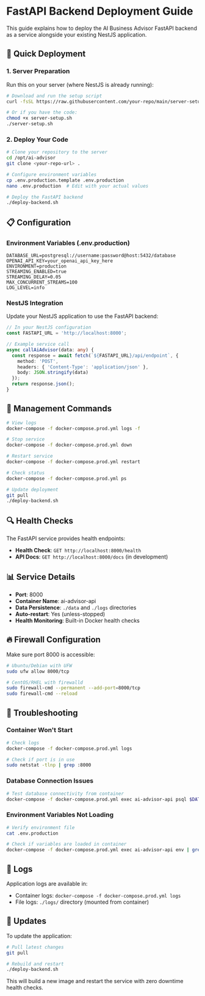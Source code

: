 # FastAPI Backend Deployment Guide

This guide explains how to deploy the AI Business Advisor FastAPI backend as a service alongside your existing NestJS application.

## 🚀 Quick Deployment

### 1. Server Preparation

Run this on your server (where NestJS is already running):

```bash
# Download and run the setup script
curl -fsSL https://raw.githubusercontent.com/your-repo/main/server-setup.sh | bash

# Or if you have the code:
chmod +x server-setup.sh
./server-setup.sh
```

### 2. Deploy Your Code

```bash
# Clone your repository to the server
cd /opt/ai-advisor
git clone <your-repo-url> .

# Configure environment variables
cp .env.production.template .env.production
nano .env.production  # Edit with your actual values

# Deploy the FastAPI backend
./deploy-backend.sh
```

## 📋 Configuration

### Environment Variables (.env.production)

```env
DATABASE_URL=postgresql://username:password@host:5432/database
OPENAI_API_KEY=your_openai_api_key_here
ENVIRONMENT=production
STREAMING_ENABLED=true
STREAMING_DELAY=0.05
MAX_CONCURRENT_STREAMS=100
LOG_LEVEL=info
```

### NestJS Integration

Update your NestJS application to use the FastAPI backend:

```typescript
// In your NestJS configuration
const FASTAPI_URL = 'http://localhost:8000';

// Example service call
async callAiAdvisor(data: any) {
  const response = await fetch(`${FASTAPI_URL}/api/endpoint`, {
    method: 'POST',
    headers: { 'Content-Type': 'application/json' },
    body: JSON.stringify(data)
  });
  return response.json();
}
```

## 🔧 Management Commands

```bash
# View logs
docker-compose -f docker-compose.prod.yml logs -f

# Stop service
docker-compose -f docker-compose.prod.yml down

# Restart service
docker-compose -f docker-compose.prod.yml restart

# Check status
docker-compose -f docker-compose.prod.yml ps

# Update deployment
git pull
./deploy-backend.sh
```

## 🔍 Health Checks

The FastAPI service provides health endpoints:

- **Health Check**: `GET http://localhost:8000/health`
- **API Docs**: `GET http://localhost:8000/docs` (in development)

## 📊 Service Details

- **Port**: 8000
- **Container Name**: ai-advisor-api
- **Data Persistence**: `./data` and `./logs` directories
- **Auto-restart**: Yes (unless-stopped)
- **Health Monitoring**: Built-in Docker health checks

## 🔥 Firewall Configuration

Make sure port 8000 is accessible:

```bash
# Ubuntu/Debian with UFW
sudo ufw allow 8000/tcp

# CentOS/RHEL with firewalld
sudo firewall-cmd --permanent --add-port=8000/tcp
sudo firewall-cmd --reload
```

## 🐛 Troubleshooting

### Container Won't Start

```bash
# Check logs
docker-compose -f docker-compose.prod.yml logs

# Check if port is in use
sudo netstat -tlnp | grep :8000
```

### Database Connection Issues

```bash
# Test database connectivity from container
docker-compose -f docker-compose.prod.yml exec ai-advisor-api psql $DATABASE_URL
```

### Environment Variables Not Loading

```bash
# Verify environment file
cat .env.production

# Check if variables are loaded in container
docker-compose -f docker-compose.prod.yml exec ai-advisor-api env | grep DATABASE_URL
```

## 📝 Logs

Application logs are available in:

- Container logs: `docker-compose -f docker-compose.prod.yml logs`
- File logs: `./logs/` directory (mounted from container)

## 🔄 Updates

To update the application:

```bash
# Pull latest changes
git pull

# Rebuild and restart
./deploy-backend.sh
```

This will build a new image and restart the service with zero downtime health checks.
